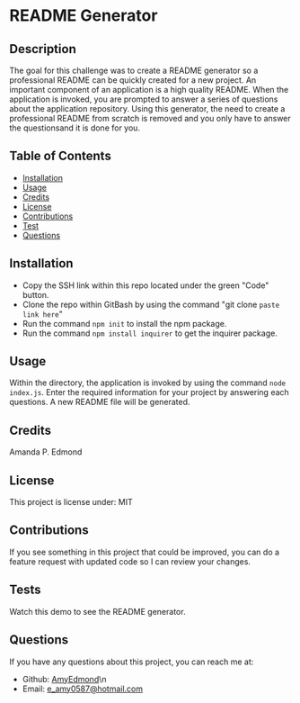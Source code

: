 # README Generator

## Description

The goal for this challenge was to create a README generator so a professional README can be quickly created for a new project. An important component of an application is a high quality README. When the application is invoked, you are prompted to answer a series of questions about the application repository. Using this generator,  the need to create a professional README from scratch is removed and you only have to answer the questionsand it is done for you.

## Table of Contents

* [Installation](#installation)
* [Usage](#usage)
* [Credits](#credits)
* [License](#license)
* [Contributions](#contributions)
* [Test](#tests)
* [Questions](#questions)

## Installation

* Copy the SSH link within this repo located under the green "Code" button.
* Clone the repo within GitBash by using the command "git clone `paste link here`"
* Run the command `npm init` to install the npm package.
* Run the command `npm install inquirer` to get the inquirer package.

## Usage

Within the directory, the application is invoked by using the command `node index.js`.
Enter the required information for your project by answering each questions. 
A new README file will be generated.

## Credits

Amanda P. Edmond

## License

This project is license under: MIT

## Contributions

If you see something in this project that could be improved, you can do a feature request with updated code so I can review your changes.


## Tests

Watch this demo to see the README generator.

## Questions

If you have any questions about this project, you can reach me at:
* Github: [AmyEdmond](https://github.com/AmyEdmond)\n
* Email: [e_amy0587@hotmail.com](e_amy0587@hotmail.com)

